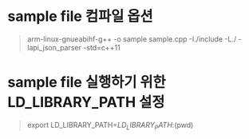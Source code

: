 # sample file 컴파일 옵션
> arm-linux-gnueabihf-g++ -o sample sample.cpp -I./include -L./ -lapi_json_parser -std=c++11

# sample file 실행하기 위한 LD_LIBRARY_PATH 설정
> export LD_LIBRARY_PATH=$LD_LIBRARY_PATH:$(pwd)
